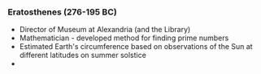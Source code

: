 ### Eratosthenes (276-195 BC)
- Director of Museum at Alexandria (and the Library)
- Mathematician - developed method for finding prime numbers
- Estimated Earth's circumference based on observations of the Sun at different latitudes on summer solstice
- 